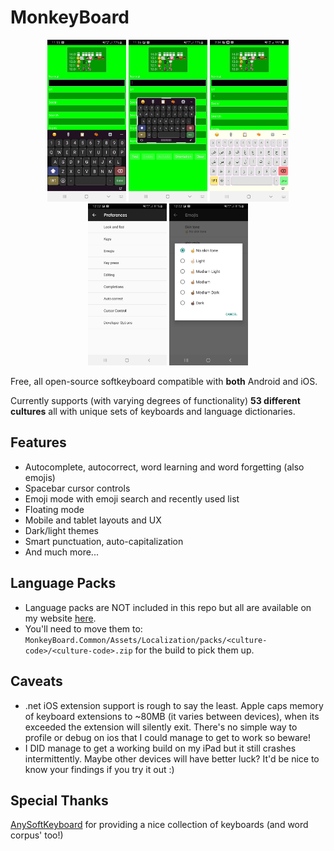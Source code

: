 # MonkeyBoard 

<p style="text-align: center;"><img style="width: 25%" src="ss/ss1.jpg" />    <img style="width: 25%" src="ss/ss2.jpg" />        <img style="width: 25%" src="ss/ss5.jpg" /><img style="width: 25%" src="ss/ss3.jpg" />    <img style="width: 25%" src="ss/ss4.jpg" /></p>


Free, all open-source softkeyboard compatible with **both** Android and iOS.

Currently supports (with varying degrees of functionality) **53 different cultures** all with unique sets of keyboards and language dictionaries.

## Features
- Autocomplete, autocorrect, word learning and word forgetting (also emojis)
- Spacebar cursor controls
- Emoji mode with emoji search and recently used list
- Floating mode
- Mobile and tablet layouts and UX
- Dark/light themes
- Smart punctuation, auto-capitalization
- And much more...

## Language Packs
- Language packs are NOT included in this repo but all are available on my website [here](https://www.monkeypaste.com/dat/kb/kb-index.json). 
- You'll need to move them to:
`MonkeyBoard.Common/Assets/Localization/packs/<culture-code>/<culture-code>.zip` for the build to pick them up.

## Caveats
- .net iOS extension support is rough to say the least. Apple caps memory of keyboard extensions to ~80MB (it varies between devices), when its exceeded the extension will silently exit. There's no simple way to profile or debug on ios that I could manage to get to work so beware!
- I DID manage to get a working build on my iPad but it still crashes intermittently. Maybe other devices will have better luck? It'd be nice to know your findings if you try it out :)


## Special Thanks
[AnySoftKeyboard](https://github.com/anysoftkeyboard) for providing a nice collection of keyboards (and word corpus' too!)





